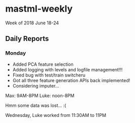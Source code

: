 # mastml-weekly

Week of 2018 June 18-24

## Daily Reports

### Monday

+ Added PCA feature selection
+ Added logging with levels and logfile management!!!
+ Fixed bug with test/train switcheru
+ Got all three feature generation APIs back implemented!
+ Considering imputer...

Max: 9AM-8PM
Luke: noon-8PM


Hmm some data was lost... :(

Wednesday, Luke worked from 11:30AM to 11PM
